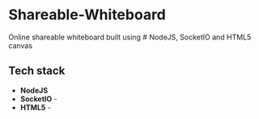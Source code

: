# Shareable-Whiteboard

Online shareable whiteboard built using # NodeJS, SocketIO and HTML5 canvas 

## Tech stack

- **NodeJS** 
- **SocketIO** - 
- **HTML5** - 
